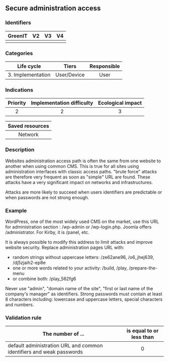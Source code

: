 ## Secure administration access

### Identifiers

| GreenIT | V2  | V3  | V4  |
| :-----: | :-: | :-: | :-: |
|         |     |     |     |

### Categories

|    Life cycle     |    Tiers    | Responsible |
| :---------------: | :---------: | :---------: |
| 3. Implementation | User/Device |    User     |

### Indications

| Priority | Implementation difficulty | Ecological impact |
| :------: | :-----------------------: | :---------------: |
|    2     |             2             |         3         |

| Saved resources |
| :-------------: |
|     Network     |

### Description

Websites administration access path is often the same from one website to another when using common CMS. This is true for all sites using administration interfaces with classic access paths. "brute force" attacks are therefore very frequent as soon as "simple" URL are found. These attacks have a very significant impact on networks and infrastructures.

Attacks are more likely to succeed when users identifiers are predictable or when passwords are not strong enough.

### Example

WordPress, one of the most widely used CMS on the market, use this URL for administration section : /wp-admin or /wp-login.php. Joomla offers /administrator. For Kirby, it is /panel, etc.

It is always possible to modify this address to limit attacks and improve website security. Replace administration pages URL with:

- random strings without uppercase letters: /ze62ane96, /o6_jhej639, /dj5zjaih2-ep8e
- one or more words related to your activity: /build, /play, /prepare-the-menu
- or combine both: /play_562fg6

Never use "admin", "domain name of the site", "first or last name of the company's manager" as identifiers. Strong passwords must contain at least 8 characters including: lowercase and uppercase letters, special characters and numbers.

### Validation rule

| The number of ...                                                    | is equal to or less than |
| -------------------------------------------------------------------- | :----------------------: |
| default administration URL and common identifiers and weak passwords |            0             |
